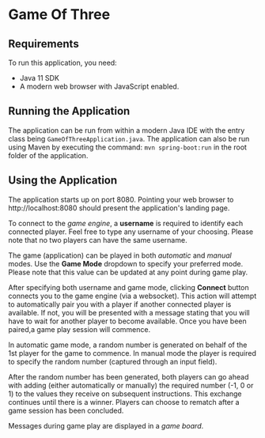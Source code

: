 # Game Of Three

## Requirements
To run this application, you need:
- Java 11 SDK
- A modern web browser with JavaScript enabled.

## Running the Application
The application can be run from within a modern Java IDE with the entry class being `GameOfThreeApplication.java`.
The application can also be run using Maven by executing the command: `mvn spring-boot:run` in the root folder of the application.

## Using the Application
The application starts up on port 8080. Pointing your web browser to http://localhost:8080 should present
the application's landing page.

To connect to the _game engine_, a **username** is required to identify each connected player. Feel free to type
any username of your choosing. Please note that no two players can have the same username.

The game (application) can be played in both _automatic_ and _manual_ modes. Use the **Game Mode** dropdown to
specify your preferred mode. Please note that this value can be updated at any point during game play.

After specifying both username and game mode, clicking **Connect** button connects you to the game engine (via a websocket).
This action will attempt to automatically pair you with a player if another connected player is available. If not, you will be presented
with a message stating that you will have to wait for another player to become available. Once you have been paired,a game play session will commence.

In automatic game mode, a random number is generated on behalf of the 1st player for the game to commence. In manual mode
the player is required to specify the random number (captured through an input field).

After the random number has been generated, both players can go ahead with adding (either automatically or manually) the required number (-1, 0 or 1) 
to the values they receive on subsequent instructions. This exchange continues until there is a winner.
Players can choose to rematch after a game session has been concluded.

Messages during game play are displayed in a _game board_. 